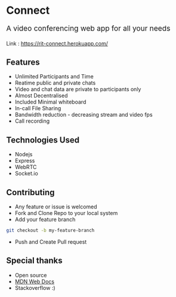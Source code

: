 # Connect

<p style="font-size:1.2rem">A video conferencing web app for all your needs</p>
Link : <a href="https://rit-connect.herokuapp.com/" target="__blank">https://rit-connect.herokuapp.com/</a>


## Features
- Unlimited Participants and Time
- Reatime public and private chats
- Video and chat data are private to participants only
- Almost Decentralised
- Included Minimal whiteboard
- In-call File Sharing
- Bandwidth reduction - decreasing stream and video fps
- Call recording

## Technologies Used
- Nodejs
- Express
- WebRTC
- Socket.io

## Contributing
- Any feature or issue is welcomed
- Fork and Clone Repo to your local system
- Add your feature branch
```bash
git checkout -b my-feature-branch
```
- Push and Create Pull request

## Special thanks
- Open source
- <a href="https://developer.mozilla.org/en-US/">MDN Web Docs</a>
- Stackoverflow :)
